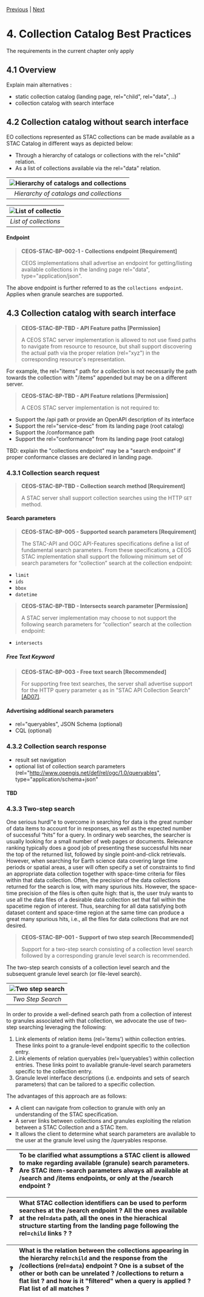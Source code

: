 [Previous](granule-catalogs.md) | [Next](granule-metadata.md)
# 4. Collection Catalog Best Practices

[//]: # (this is a comment)
The requirements in the current chapter only apply 

## 4.1 Overview

Explain main alternatives :
- static collection catalog (landing page, rel="child", rel="data", ..)
- collection catalog with search interface

  

## 4.2 Collection catalog without search interface

EO collections represented as STAC collections can be made available as a STAC Catalog in different ways as depicted below:
- Through a hierarchy of catalogs or collections with the rel="child" relation.
- As a list of collections available via the rel="data" relation.

| ![Hierarchy of catalogs and collections](./figures/objects-collection-catalog-child.png "Nested catalogs and collections") |
|:--:| 
| *Hierarchy of catalogs and collections* |

| ![List of collectio](./figures/objects-collection-catalog-data.png "List of collections") |
|:--:| 
| *List of collections* |


#### Endpoint

> **CEOS-STAC-BP-002-1 - Collections endpoint [Requirement]**<a name="BP-002-1"></a>
>
> CEOS implementations shall advertise an endpoint for getting/listing available collections in the landing page rel="data", type="application/json".

The above endpoint is further referred to as the `collections endpoint`. 
Applies when granule searches are supported.

## 4.3 Collection catalog with search interface

> **CEOS-STAC-BP-TBD - API Feature paths [Permission]**<a name="BP-TBD"></a>
>
> A CEOS STAC server implementation is allowed to not use fixed paths to navigate from resource to resource, but shall support discovering the actual path via the proper relation (rel="xyz") in the corresponding resource's representation.

For example, the rel="items" path for a collection is not necessarily the path towards the collection with "/items" appended but may be on a different server.

> **CEOS-STAC-BP-TBD - API Feature relations [Permission]**<a name="BP-TBD"></a>
>
> A CEOS STAC server implementation is not required to:
  - Support the /api path or provide an OpenAPI description of its interface
  - Support the rel="service-desc" from its landing page (root catalog)
  - Support the /conformance path
  - Support the rel="conformance" from its landing page (root catalog)

TBD: explain the "collections endpoint" may be a "search endpoint" if proper conformance classes are declared in landing page.

### 4.3.1 Collection search request

> **CEOS-STAC-BP-TBD - Collection search method [Requirement]**<a name="BP-TBD"></a>
>
> A STAC server shall support collection searches using the HTTP `GET` method.

#### Search parameters

> **CEOS-STAC-BP-005 - Supported search parameters [Requirement]**<a name="BP-005"></a>
>
> The STAC-API and OGC API-Features specifications define a list of fundamental search parameters.  From these specifications, a CEOS STAC implementation shall support the following
minimum set of search parameters for “collection” search at the collection endpoint:
- `limit`  
- `ids`
- `bbox` 
- `datetime`

> **CEOS-STAC-BP-TBD - Intersects search parameter [Permission]**<a name="BP-TBD"></a>
>
> A STAC server implementation may choose to not support the following search parameters for “collection” search at the collection endpoint:
- `intersects`

##### Free Text Keyword

> **CEOS-STAC-BP-003 - Free text search [Recommended]**<a name="BP-003"></a>
>
> For supporting free text searches, the server shall advertise support for the HTTP query parameter `q` as in "STAC API Collection Search" [[AD07]](./introduction.md#AD07).

#### Advertising additional search parameters

- rel="queryables", JSON Schema (optional)
- CQL (optional)

### 4.3.2 Collection search response

- result set navigation
- optional list of collection search parameters (rel="http://www.opengis.net/def/rel/ogc/1.0/queryables", type="application/schema+json"

#### TBD

### 4.3.3 Two-step search

One serious hurdl"e to overcome in searching for data is the great number of data items to account
for in responses, as well as the expected number of successful “hits” for a query. In ordinary web
searches, the searcher is usually looking for a small number of web pages or documents.
Relevance ranking typically does a good job of presenting these successful hits near the top of
the returned list, followed by single point-and-click retrievals. However, when searching for Earth
science data covering large time periods or spatial areas, a user will often specify a set of
constraints to find an appropriate data collection together with space-time criteria for files within
that data collection. Often, the precision of the data collections returned for the search is low, with
many spurious hits. However, the space-time precision of the files is often quite high: that is, the
user truly wants to use all the data files of a desirable data collection set that fall within the spacetime region of interest. Thus, searching for all data satisfying both dataset content and space-time
region at the same time can produce a great many spurious hits, i.e., all the files for data
collections that are not desired.

> **CEOS-STAC-BP-001 - Support of two step search [Recommended]**<a name="BP-001"></a>
> 
> Support for a two-step search consisting of a collection level search followed by a corresponding granule level search is recommended.

The two-step search consists of a collection level search and the subsequent granule level search
(or file-level search).

| ![Two step search](./figures/two-step.png "Two step search") |
|:--:| 
| *Two Step Search* |

In order to provide a well-defined search path from a collection of interest to granules associated
with that collection, we advocate the use of two-step searching leveraging the following:

1. Link elements of relation items (rel=’items’) within collection entries. These links point
to a granule-level endpoint specific to the collection entry.
1. Link elements of relation queryables (rel=’queryables’) within collection entries. These links point
to available granule-level search parameters specific to the collection entry.
2. Granule level interface descriptions (i.e. endpoints and sets of search parameters) that can be tailored to a specific collection.

The advantages of this approach are as follows:

- A client can navigate from collection to granule with only an understanding of the STAC specification.
- A server links between collections and granules exploiting the relation between a STAC Collection and a STAC Item.
- It allows the client to determine what search parameters are available to the user at the
granule level using the /queryables response.




| ❓ | To be clarified what assumptions a STAC client is allowed to make regarding available (granule) search parameters.  Are STAC item-search parameters always all available at /search and /items endpoints, or only at the /search endpoint ?      |
|---------------|:------------------------|



| ❓ | What STAC collection ìdentifiers can be used to perform searches at the /search endpoint ?  All the ones available at the rel=`data` path, all the ones in the hierachical structure starting from the landing page following the rel=`child` links ? ?       |
|---------------|:------------------------|


| ❓ | What is the relation between the collections appearing in the hierarchy rel=`child` and the response from the /collections (rel=`data`) endpoint ?  One is a subset of the other or both can be unrelated ?   /collections to return a flat list ?  and how is it "filtered" when a query is applied ?  Flat list of all matches ?       |
|---------------|:------------------------|

